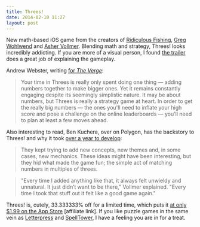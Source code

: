 ```yaml
---
title: Threes!
date: 2014-02-10 11:27
layout: post
---
```


New math-based iOS game from the creators of [Ridiculous Fishing](http://www.ridiculousfishing.com), [Greg Wohlwend](http://aeiowu.com) and [Asher Vollmer](http://ashervollmer.tumblr.com/home). Blending math and strategy, Threes! looks incredibly addicting. If you are more of a visual person, I found [the trailer](http://asherv.com/threes/) does a great job of explaining the gameplay.

Andrew Webster, writing [for _The Verge_](http://www.theverge.com/2014/2/6/5361708/threes-ipad-iphone-puzzle-game):

> Your time in Threes is really only spent doing one thing — adding numbers together to make bigger ones. Yet it remains constantly engaging despite its seemingly simplistic nature. It may be about numbers, but Threes is really a strategy game at heart. In order to get the really big numbers — the ones you'll need to inflate your high score and pose a challenge on the online leaderboards — you'll need to plan at least a few moves ahead.

Also interesting to read, Ben Kuchera, over on Polygon, has the backstory to Threes! and why it took [over a year to develop](http://www.polygon.com/2014/2/6/5386200/why-it-took-a-year-to-make-and-then-break-down-an-amazing-puzzle-game):

> They kept trying to add new concepts, new themes and, in some cases, new mechanics. These ideas might have been interesting, but they hid what made the game fun; the simple act of matching numbers in multiples of threes.

> "Every time I added anything like that, it always felt unwieldy and unnatural. It just didn’t want to be there," Vollmer explained. "Every time I took that stuff out it felt like a good game again."

Threes! is, cutely, 33.333333% off for a limited time, which puts it [at only $1.99 on the App Store](https://itunes.apple.com/us/app/threes!/id779157948?mt=8&uo=4&at=10ltSa) [affiliate link]. If you like puzzle games in the same vein as [Letterpress](http://www.atebits.com/letterpress/) and [SpellTower](http://www.spelltower.com), I have a feeling you are in for a treat.
